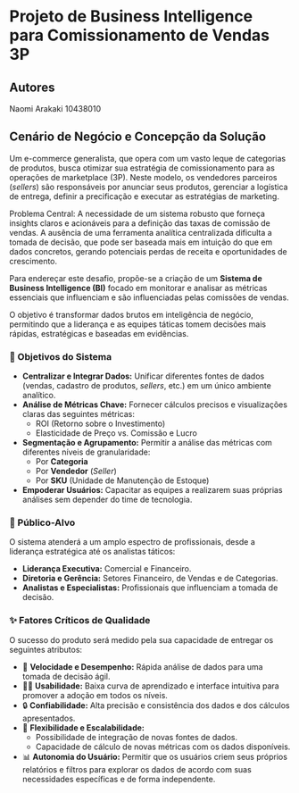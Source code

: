 # **Projeto de Business Intelligence para Comissionamento de Vendas 3P**


## Autores
Naomi Arakaki 10438010

## Cenário de Negócio e Concepção da Solução

Um e-commerce generalista, que opera com um vasto leque de categorias de produtos, busca otimizar sua estratégia de comissionamento para as operações de marketplace (3P). Neste modelo, os vendedores parceiros (*sellers*) são responsáveis por anunciar seus produtos, gerenciar a logística de entrega, definir a precificação e executar as estratégias de marketing.

Problema Central: A necessidade de um sistema robusto que forneça insights claros e acionáveis para a definição das taxas de comissão de vendas. A ausência de uma ferramenta analítica centralizada dificulta a tomada de decisão, que pode ser baseada mais em intuição do que em dados concretos, gerando potenciais perdas de receita e oportunidades de crescimento.

Para endereçar este desafio, propõe-se a criação de um **Sistema de Business Intelligence (BI)** focado em monitorar e analisar as métricas essenciais que influenciam e são influenciadas pelas comissões de vendas.

O objetivo é transformar dados brutos em inteligência de negócio, permitindo que a liderança e as equipes táticas tomem decisões mais rápidas, estratégicas e baseadas em evidências.

### 🎯 Objetivos do Sistema

* **Centralizar e Integrar Dados:** Unificar diferentes fontes de dados (vendas, cadastro de produtos, *sellers*, etc.) em um único ambiente analítico.
* **Análise de Métricas Chave:** Fornecer cálculos precisos e visualizações claras das seguintes métricas:
    * ROI (Retorno sobre o Investimento)
    * Elasticidade de Preço vs. Comissão e Lucro
* **Segmentação e Agrupamento:** Permitir a análise das métricas com diferentes níveis de granularidade:
    * Por **Categoria**
    * Por **Vendedor** (*Seller*)
    * Por **SKU** (Unidade de Manutenção de Estoque)
* **Empoderar Usuários:** Capacitar as equipes a realizarem suas próprias análises sem depender do time de tecnologia.

### 👥 Público-Alvo

O sistema atenderá a um amplo espectro de profissionais, desde a liderança estratégica até os analistas táticos:

* **Liderança Executiva:** Comercial e Financeiro.
* **Diretoria e Gerência:** Setores Financeiro, de Vendas e de Categorias.
* **Analistas e Especialistas:** Profissionais que influenciam a tomada de decisão.

### ✨ Fatores Críticos de Qualidade

O sucesso do produto será medido pela sua capacidade de entregar os seguintes atributos:

* 🚀 **Velocidade e Desempenho:** Rápida análise de dados para uma tomada de decisão ágil.
* 🧑‍💻 **Usabilidade:** Baixa curva de aprendizado e interface intuitiva para promover a adoção em todos os níveis.
* 🔒 **Confiabilidade:** Alta precisão e consistência dos dados e dos cálculos apresentados.
* 🔧 **Flexibilidade e Escalabilidade:**
    * Possibilidade de integração de novas fontes de dados.
    * Capacidade de cálculo de novas métricas com os dados disponíveis.
* 📊 **Autonomia do Usuário:** Permitir que os usuários criem seus próprios relatórios e filtros para explorar os dados de acordo com suas necessidades específicas e de forma independente.
